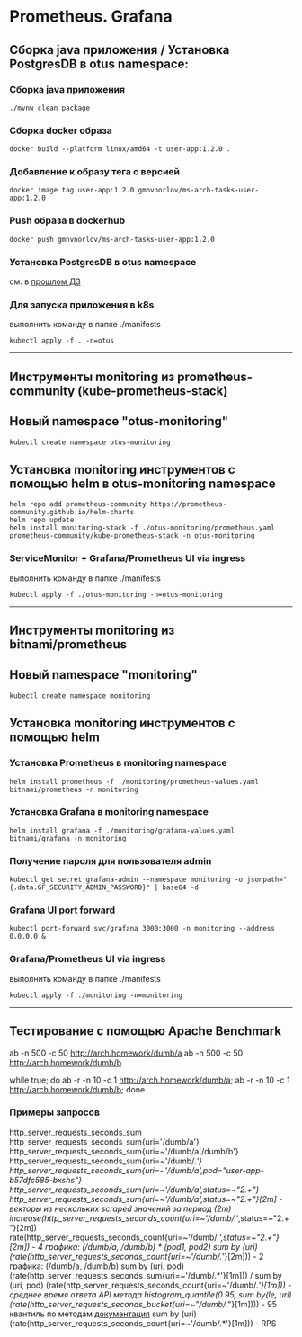 # Prometheus. Grafana

## Сборка java приложения / Установка PostgresDB в otus namespace:
### Сборка java приложения
```
./mvnw clean package
```

### Сборка docker образа
```
docker build --platform linux/amd64 -t user-app:1.2.0 .
```

### Добавление к образу тега с версией
```
docker image tag user-app:1.2.0 gmnvnorlov/ms-arch-tasks-user-app:1.2.0
```

###  Push образа в dockerhub
```
docker push gmnvnorlov/ms-arch-tasks-user-app:1.2.0
```

### Установка PostgresDB в otus namespace
см. в [прошлом ДЗ](../04_helm/README.md)

### Для запуска приложения в k8s
выполнить команду в папке ./manifests
```
kubectl apply -f . -n=otus
```
---
## Инструменты monitoring из prometheus-community (kube-prometheus-stack)
## Новый namespace "otus-monitoring"
```
kubectl create namespace otus-monitoring
```
## Установка monitoring инструментов с помощью helm в otus-monitoring namespace
```
helm repo add prometheus-community https://prometheus-community.github.io/helm-charts
helm repo update
helm install monitoring-stack -f ./otus-monitoring/prometheus.yaml prometheus-community/kube-prometheus-stack -n otus-monitoring
```
### ServiceMonitor + Grafana/Prometheus UI via ingress
выполнить команду в папке ./manifests
```
kubectl apply -f ./otus-monitoring -n=otus-monitoring
```

---
## Инструменты monitoring из bitnami/prometheus
## Новый namespace "monitoring"
```
kubectl create namespace monitoring
```

## Установка monitoring инструментов с помощью helm

### Установка Prometheus в monitoring namespace
```
helm install prometheus -f ./monitoring/prometheus-values.yaml bitnami/prometheus -n monitoring
```

### Установка Grafana в monitoring namespace
```
helm install grafana -f ./monitoring/grafana-values.yaml bitnami/grafana -n monitoring
```

### Получение пароля для пользователя admin
```
kubectl get secret grafana-admin --namespace monitoring -o jsonpath="{.data.GF_SECURITY_ADMIN_PASSWORD}" | base64 -d
```

### Grafana UI port forward
```
kubectl port-forward svc/grafana 3000:3000 -n monitoring --address 0.0.0.0 &
```

### Grafana/Prometheus UI via ingress
выполнить команду в папке ./manifests
```
kubectl apply -f ./monitoring -n=monitoring
```
---
## Тестирование с помощью Apache Benchmark
ab -n 500 -c 50 http://arch.homework/dumb/a
ab -n 500 -c 50 http://arch.homework/dumb/b

while true; do ab -r -n 10 -c 1 http://arch.homework/dumb/a; ab -r -n 10 -c 1 http://arch.homework/dumb/b; done

### Примеры запросов
http_server_requests_seconds_sum
http_server_requests_seconds_sum{uri='/dumb/a'}
http_server_requests_seconds_sum{uri=~'/dumb/a|/dumb/b'}
http_server_requests_seconds_sum{uri=~'/dumb/.*'}
http_server_requests_seconds_sum{uri=~'/dumb/a',pod="user-app-b57dfc585-bxshs"}
http_server_requests_seconds_sum{uri=~'/dumb/a',status=~"2.+"}
http_server_requests_seconds_sum{uri=~'/dumb/a',status=~"2.+"}[2m] - векторы из нескольких scraped значений за период (2m)
increase(http_server_requests_seconds_count{uri=~'/dumb/.*',status=~"2.+"}[2m])
rate(http_server_requests_seconds_count{uri=~'/dumb/.*',status=~"2.+"}[2m])   - 4 графика: (/dumb/a, /dumb/b) * (pod1, pod2)
sum by (uri) (rate(http_server_requests_seconds_count{uri=~'/dumb/.*'}[2m]))   - 2 графика: (/dumb/a, /dumb/b)
sum by (uri, pod) (rate(http_server_requests_seconds_sum{uri=~'/dumb/.*'}[1m])) / sum by (uri, pod) (rate(http_server_requests_seconds_count{uri=~'/dumb/.*'}[1m])) - среднее время ответа API метода
histogram_quantile(0.95, sum by(le, uri) (rate(http_server_requests_seconds_bucket{uri=~"/dumb/.*"}[1m]))) - 95 квантиль по методам [документация](https://prometheus.io/docs/prometheus/latest/querying/functions/#histogram_quantile)
sum by (uri) (rate(http_server_requests_seconds_count{uri=~'/dumb/.*'}[1m])) - RPS
